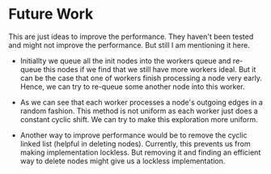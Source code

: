 Future Work
===========

This are just ideas to improve the performance. They haven't been tested and might not improve the performance. But still I am mentioning it here.

- Initiallty we queue all the init nodes into the workers queue and re-queue this nodes if we find that we still have more workers ideal. But it can be the case that one of workers finish processing a node very early. Hence, we can try to re-queue some another node into this worker.

- As we can see that each worker processes a node's outgoing edges in a random fashion. This method is not uniform as each worker just does a constant cyclic shift. We can try to make this exploration more uniform.

- Another way to improve performance would be to remove the cyclic linked list (helpful in deleting nodes). Currently, this prevents us from making implementation lockless. But removing it and finding an efficient way to delete nodes might give us a lockless implementation.
